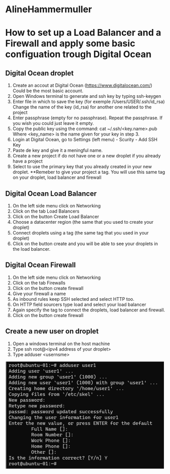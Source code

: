 # AlineHammermuller

# How to set up a Load Balancer and a Firewall and apply some basic configuation trough Digital Ocean
 
## Digital Ocean droplet

1. Create an accout at Digital Ocean (https://www.digitalocean.com/)
	Could be the most basic account.
2. Open Windows terminal to generate and ssh key by typing ssh-keygen
3. Enter file in which to save the key (for exemple /Users/USER/.ssh/id_rsa)
	Change the name of the key (id_rsa) for another one related to the project
4. Enter passphrase (empty for no passphrase). Repeat the passphrase.
	If you wish you could just leave it empty.
5. Copy the public key using the command: cat ~/.ssh/<key.name>.pub
	Where <key_name> is the name given for your key in step 3.
6. Login at Digital Ocean, go to Settings (left menu) - Scurity - Add SSH Key
7. Paste de key and give it a meningful name.
8. Create a new project if do not have one or a new droplet if you already have a project
9. Select to use the primary key that you already created in your new droplet.
**Remeber to give your project a tag. You will use this same tag on your droplet, load balancer and firewall

## Digital Ocean Load Balancer

1. On the left side menu click on Networking
2. Click on the tab Load Balancers
3. Click on the button Create Load Balancer
4. Choose a datacenter region (the same that you used to create your droplet)
5. Connect droplets using a tag (the same tag that you used in your droplet)  
6. Click on the button create and you will be able to see your droplets in the load balancer.

## Digital Ocean Firewall

1. On the left side menu click on Networking
2. Click on the tab Firewalls
3. Click on the button create firewall
4. Give your firewall a name
4. As inbound rules keep SSH selected and select HTTP too. 
5. On HTTP field sourcers type load and select your load balancer
6. Again specify the tag to connect the droplets, load balancer and firewall. 
7. Click on the button create firewall

## Create a new user on droplet

1. Open a windows terminal on the host machine
2. Type ssh root@\<ipv4 address of your droplet>
3. Type adduser \<usernsme>

<img src=./images/adduser.jpg width="500">
	

